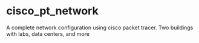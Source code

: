 # cisco_pt_network
A complete network configuration using cisco packet tracer. Two buildings with labs, data centers, and more
